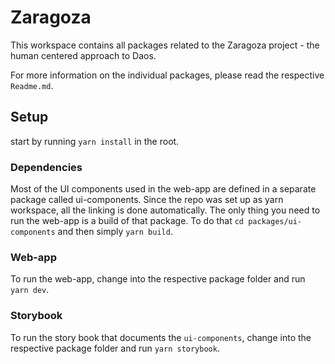 # Zaragoza

This workspace contains all packages related to the Zaragoza project - the human centered approach to Daos.

For more information on the individual packages, please read the respective `Readme.md`.

## Setup

start by running `yarn install` in the root.

### Dependencies

Most of the UI components used in the web-app are defined in a separate package called ui-components. Since the repo was set up as yarn workspace, all the linking is done automatically. The only thing you need to run the web-app is a build of that package. To do that `cd packages/ui-components` and then simply `yarn build`.

### Web-app

To run the web-app, change into the respective package folder and run `yarn dev`.

### Storybook

To run the story book that documents the `ui-components`, change into the respective package folder and run `yarn storybook`.
